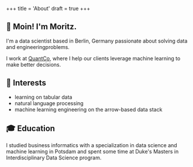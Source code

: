 +++
title = 'About'
draft = true
+++

## 👋 Moin! I'm Moritz.

I'm a data scientist based in Berlin, Germany passionate about solving data and engineeringproblems.

I work at [QuantCo](https://quantco.com), where I help our clients leverage machine learning to make better decisions.

## 🔎 Interests
- learning on tabular data
- natural language processing
- machine learning engineering on the arrow-based data stack


## 🎓 Education
I studied business informatics with a specialization in data science and machine learning in Potsdam and spent some time at Duke's Masters in Interdisciplinary Data Science program.